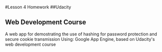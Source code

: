 #Lesson 4 Homework
##Udacity
## Web Development Course
A web app for demostrating the use of hashing for password protection and secure cookie transmission 
Using: Google App Engine, based on Udacity's web development course